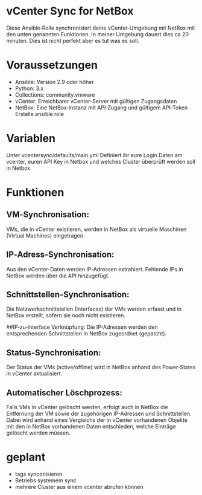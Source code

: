 # vCenter Sync for NetBox
Diese Ansible‑Rolle synchronisiert deine vCenter‑Umgebung mit NetBox mit den unten genannten Funktionen.
In meiner Umgebung dauert dies ca 20 minuten.
Dies ist nicht perfekt aber es tut was es soll.

# Voraussetzungen
- Ansible: Version 2.9 oder höher
- Python: 3.x
- Collections:
community.vmware
- vCenter:
Erreichbarer vCenter-Server mit gültigen Zugangsdaten
- NetBox:
Eine NetBox‑Instanz mit API‑Zugang und gültigem API‑Token
Erstelle ansible role

# Variablen
Unter vcentersync/defaults/main.yml
Definiert ihr eure Login Daten am vcenter, euren API Key in Netbox und welches Cluster überprüft werden soll in Netbox

# Funktionen
## VM‑Synchronisation:
VMs, die in vCenter existieren, werden in NetBox als virtuelle Maschinen (Virtual Machines) eingetragen.

## IP‑Adress-Synchronisation:
Aus den vCenter-Daten werden IP-Adressen extrahiert. Fehlende IPs in NetBox werden über die API hinzugefügt.

## Schnittstellen-Synchronisation:
Die Netzwerkschnittstellen (Interfaces) der VMs werden erfasst und in NetBox erstellt, sofern sie noch nicht existieren.

##IP‑zu‑Interface Verknüpfung:
Die IP-Adressen werden den entsprechenden Schnittstellen in NetBox zugeordnet (gepatcht).

## Status-Synchronisation:
Der Status der VMs (active/offline) wird in NetBox anhand des Power‑States in vCenter aktualisiert.

## Automatischer Löschprozess:
Falls VMs in vCenter gelöscht werden, erfolgt auch in NetBox die Entfernung der VM sowie der zugehörigen IP-Adressen und Schnittstellen. Dabei wird anhand eines Vergleichs der in vCenter vorhandenen Objekte mit den in NetBox vorhandenen Daten entschieden, welche Einträge gelöscht werden müssen.

# geplant
- tags synconisieren
- Betriebs systemem sync
- mehrere Cluster aus einem vcenter abrufen können
